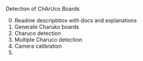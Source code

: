 Detection of ChArUco Boards

0. Readme descripbtios with docs and explanations
1. Generate Charuko boards
2. Charuco detection
3. Multiple Charuco detection
4. Camera calibration
5. 